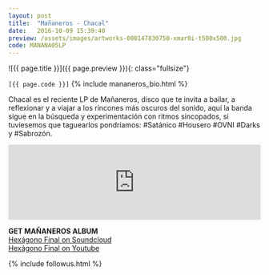 ```yaml
---
layout: post
title:  "Mañaneros - Chacal"
date:   2016-10-09 15:39:40
preview: /assets/images/artworks-000147830750-xmar0i-t500x500.jpg
code: MANANA05LP
---
```


![{{ page.title }}]({{ page.preview }}){: class="fullsize"}

`[{{ page.code }}]` {% include mananeros_bio.html %}

Chacal es el reciente LP de Mañaneros, disco que te invita a bailar, a reflexionar y a viajar a los rincones más oscuros del sonido, aquí la banda sigue en la búsqueda y experimentación con ritmos sincopados, si tuviesemos que taguearlos pondríamos: #Satánico #Housero #OVNI #Darks y #Sabrozón.

<iframe width="100%" scrolling="no" frameborder="no" src="https://w.soundcloud.com/player/?url=https%3A//api.soundcloud.com/playlists/193345742&amp;color=ff5500&amp;auto_play=false&amp;hide_related=false&amp;show_comments=true&amp;show_user=true&amp;show_reposts=false"></iframe>

**GET MAÑANEROS ALBUM**<br>
[Hexágono Final on Soundcloud](https://soundcloud.com/mananeros/sets/hexagonofinal)<br>
[Hexágono Final on Youtube](https://www.youtube.com/watch?v=aG5-YZx2JLA&list=PL9tNcJHjgqQEUzoXa1Gu4Y166S2x0MqaM)<br>

{% include followus.html %}